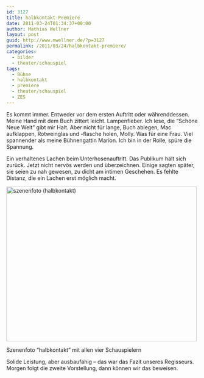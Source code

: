 ```yaml
---
id: 3127
title: halbkontakt-​​Premiere
date: 2011-03-24T01:34:37+00:00
author: Mathias Wellner
layout: post
guid: http://www.mwellner.de/?p=3127
permalink: /2011/03/24/halbkontakt-premiere/
categories:
  - bilder
  - theater/schauspiel
tags:
  - Bühne
  - halbkontakt
  - premiere
  - theater/schauspiel
  - ZES
---
```

Es kommt immer. Entweder vor dem ersten Auftritt oder währenddessen. Meine Hand mit dem Buch zittert leicht. Lampenfieber. Ich lese, die &#8220;Schöne Neue Welt&#8221; gibt mir Halt. Aber nicht für lange, Buch ablegen, Mac aufklappen, Rotweinglas und -flasche holen, Molly. Was für eine Frau. Viel spannender als meine Bühnengattin Marion. Ich bin in der Rolle, spüre die Spannung. 

Ein verhaltenes Lachen beim Unterhosenauftritt. Das Publikum hält sich zurück. Jetzt nicht nervös werden und überzeichnen. Einige sagten später, sie seien zu nah gewesen, zu dicht am intimen Geschehen. Es fehlte Distanz, die ein Lachen erst möglich macht. 

<div style="width: 510px" class="wp-caption aligncenter">
  <a href="http://www.flickr.com/photos/mwellner/5564607465/" title="szenenfoto (halbkontakt) by mwellner, on Flickr"><img src="http://farm6.static.flickr.com/5227/5564607465_779db475cf.jpg" width="500" height="406" alt="szenenfoto (halbkontakt)" /></a>
  
  <p class="wp-caption-text">
    Szenenfoto &#8220;halbkontakt&#8221; mit allen vier Schauspielern<br />
  </p>
</div>

Solide Leistung, aber ausbaufähig &ndash; das war das Fazit unseres Regisseurs. Morgen folgt die zweite Vorstellung, dann können wir das beweisen.